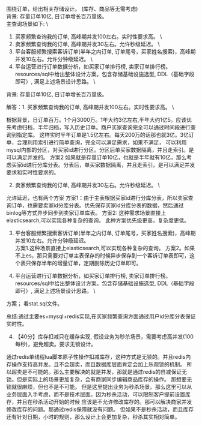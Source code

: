 围绕订单，给出相关存储设计。 (库存、商品等无需考虑) \
背景: 存量订单10亿, 日订单增长百万量级。 \
主查询场景如下:  \
1. 买家频繁查询我的订单, 高峰期并发100左右。实时性要求高。 \
2. 卖家频繁查询我的订单, 高峰期并发30左右。允许秒级延迟。 \
3. 平台客服频繁搜索客诉订单(半年之内订单, 订单尾号，买家姓名搜索)，高峰期并发10左右。允许分钟级延迟。 \
4. 平台运营进行订单数据分析，如买家订单排行榜, 卖家订单排行榜。 \
resources/sql中给出整体设计方案。包含存储基础设施选型, DDL（基础字段即可）, 满足上述场景设计思路。 \

背景: 存量订单10亿, 日订单增长百万量级。

 
解答：1. 买家频繁查询我的订单, 高峰期并发100左右。实时性要求高。 \

根据背景，日订单百万。1个月3000万。1年大约3亿左右,半年大约1亿5。应该优先考虑归档，半年归档，写入历史订单。商户买家查询完全可以通过时间段进行查询到指定库。
这样实时半年订单是1.5亿左右。每天200万的话那也就3亿。3亿订单，合理利用索引进行简单查询，完全可以满足需求，如果不满足，
可以利用mysql内部的分区，对买家id进行分区。分区后单买家数据隔离，并且走索引。是可以满足并发的。
方案2 如果就是存量订单10亿，也就是半年就有10亿，那么考虑买家id进行分库分表。分表后，单买家数据隔离，并且走索引。是可以满足并发要求和实时性要求的。

2. 卖家频繁查询我的订单, 高峰期并发30左右。允许秒级延迟。 \

允许延迟，也有两个方案
方案1：由于主表根据买家id进行分库分表，所以卖家查询订单，也需要卖家id分库分表。优先保存买家id分库分表的数据，然后通过binlog等方式异步同步到卖家订单库表。
方案2: 这种需求场景直接上elasticsearch,可以实现各种复杂的查询。 此种方案优先级更高，复杂度更低。

3. 平台客服频繁搜索客诉订单(半年之内订单, 订单尾号，买家姓名搜索)，高峰期并发10左右。允许分钟级延迟。 \
方案1.这种场景直接上elasticsearch,可以实现各种复杂的查询。
方案2。如果不上es，那只需要对订单主表保存的时候异步保存到一个客诉订单表即可，这个表只保存半年的增量订单，定期删除历史订单即可。 

4. 平台运营进行订单数据分析，如买家订单排行榜, 卖家订单排行榜。 \
   resources/sql中给出整体设计方案。包含存储基础设施选型, DDL（基础字段即可）, 满足上述场景设计思路。 \
   
方案；   看stat.sql文件。

总结:通过主要es+mysql+redis实现,在买家频繁查询方面通过用户id分库分表保证实时性。


4. 【40分】库存扣减只在缓存实现, 假设业务为秒杀场景，需要考虑高并发(100每秒)，避免超卖。要求无锁设计。

通过redis单线程lua脚本原子性操作扣减库存，这种方式是无锁的。并且redis内存操作支持高并发。且不会超卖，而且数据库层面肯定会加上乐观锁的机制。
所以超卖是不可能的。那么主要解决的就是并发，那就是通过redis的自减保证无锁。但是实际上的场景更加复杂，会有商家同步编辑商品库存的操作。
那想要无锁就很麻烦，但也不是不可能。
但是这里提出业务为秒杀场景。那么这里可以从业务层面入手考虑，而不是技术层面。因为秒杀活动，可以限制客户提前设置库存，并且在秒杀活动开始的时候
应该是不允许修改库存的。那可以解决商家并发修改库存的问题。那通过redis保障就没有问题。
但如果不是秒杀活动，而且库存还有针对日期，小时的规则，那么设计上会更加复杂，秒杀其实相对简单。